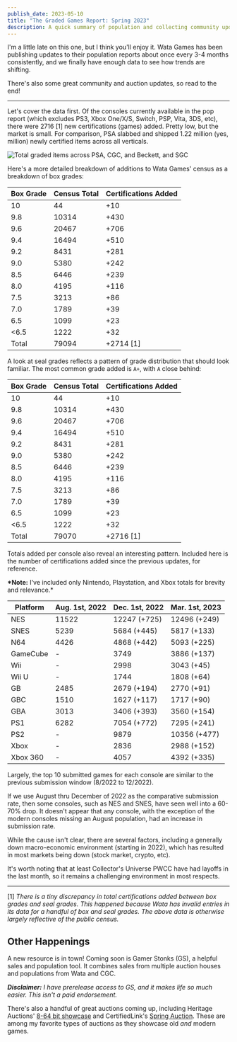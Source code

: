 ```yaml
---
publish_date: 2023-05-10
title: "The Graded Games Report: Spring 2023"
description: A quick summary of population and collecting community updates
---
```

I'm a little late on this one, but I think you'll enjoy it. Wata Games has been publishing updates to their population reports about once every 3-4 months consistently, and we finally have enough data to see how trends are shifting.

There's also some great community and auction updates, so read to the end!

- - -

Let's cover the data first. Of the consoles currently available in the pop report (which excludes PS3, Xbox One/X/S, Switch, PSP, Vita, 3DS, etc), there were 2716 \[1] new certifications (games) added. Pretty low, but the market is small. For comparison, PSA slabbed and shipped 1.22 million (yes, million) newly certified items across all verticals.

![Total graded items across PSA, CGC, and Beckett, and SGC](/uploads/screenshot_20230501-232624_twitter.jpg)

Here's a more detailed breakdown of additions to Wata Games' census as a breakdown of box grades:

| Box Grade | Census Total | Certifications Added |
| --------- | ------------ | -------------------- |
| 10        | 44           | +10                  |
| 9.8       | 10314        | +430                 |
| 9.6       | 20467        | +706                 |
| 9.4       | 16494        | +510                 |
| 9.2       | 8431         | +281                 |
| 9.0       | 5380         | +242                 |
| 8.5       | 6446         | +239                 |
| 8.0       | 4195         | +116                 |
| 7.5       | 3213         | +86                  |
| 7.0       | 1789         | +39                  |
| 6.5       | 1099         | +23                  |
| <6.5      | 1222         | +32                  |
| Total     | 79094        | +2714 \[1]           |

A look at seal grades reflects a pattern of grade distribution that should look familiar. The most common grade added is `A+`, with `A` close behind:

| Box Grade | Census Total | Certifications Added |
| --------- | ------------ | -------------------- |
| 10        | 44           | +10                  |
| 9.8       | 10314        | +430                 |
| 9.6       | 20467        | +706                 |
| 9.4       | 16494        | +510                 |
| 9.2       | 8431         | +281                 |
| 9.0       | 5380         | +242                 |
| 8.5       | 6446         | +239                 |
| 8.0       | 4195         | +116                 |
| 7.5       | 3213         | +86                  |
| 7.0       | 1789         | +39                  |
| 6.5       | 1099         | +23                  |
| <6.5      | 1222         | +32                  |
| Total     | 79070        | +2716 \[1]           |

Totals added per console also reveal an interesting pattern. Included here is the number of certifications added since the previous updates, for reference. 

**\*Note:** I've included only Nintendo, Playstation, and Xbox totals for brevity and relevance.*

| Platform | Aug. 1st, 2022 | Dec. 1st, 2022 | Mar. 1st, 2023 |
| -------- | -------------- | -------------- | -------------- |
| NES      | 11522          | 12247 (+725)   | 12496 (+249)   |
| SNES     | 5239           | 5684 (+445)    | 5817 (+133)    |
| N64      | 4426           | 4868 (+442)    | 5093 (+225)    |
| GameCube | \-             | 3749           | 3886 (+137)    |
| Wii      | \-             | 2998           | 3043 (+45)     |
| Wii U    | \-             | 1744           | 1808 (+64)     |
| GB       | 2485           | 2679 (+194)    | 2770 (+91)     |
| GBC      | 1510           | 1627 (+117)    | 1717 (+90)     |
| GBA      | 3013           | 3406 (+393)    | 3560 (+154)    |
| PS1      | 6282           | 7054 (+772)    | 7295 (+241)    |
| PS2      | \-             | 9879           | 10356 (+477)   |
| Xbox     | \-             | 2836           | 2988 (+152)    |
| Xbox 360 | \-             | 4057           | 4392 (+335)    |

Largely, the top 10 submitted games for each console are similar to the previous submission window (8/2022 to 12/2022).

If we use August thru December of 2022 as the comparative submission rate, then some consoles, such as NES and SNES, have seen well into a 60-70% drop. It doesn't appear that any console, with the exception of the modern consoles missing an August population, had an increase in submission rate.

While the cause isn't clear, there are several factors, including a generally down macro-economic environment (starting in 2022), which has resulted in most markets being down (stock market, crypto, etc).

It's worth noting that at least Collector's Universe PWCC have had layoffs in the last month, so it remains a challenging environment in most respects.

- - -

\[1] *There is a tiny discrepancy in total certifications added between box grades and seal grades. This happened because Wata has invalid entries in its data for a handful of box and seal grades. The above data is otherwise largely reflective of the public census.*

## Other Happenings

A new resource is in town! Coming soon is Gamer Stonks (GS), a helpful sales and population tool. It combines sales from multiple auction houses and populations from Wata and CGC.

***Disclaimer:** I have prerelease access to GS, and it makes life so much easier. This isn't a paid endorsement.*

There's also a handful of great auctions coming up, including Heritage Auctions' [8-64 bit showcase](https://comics.ha.com/c/search-results.zx?N=6717+793+794+791+1893+792+2088+6437+4294939790&ic=Items-OpenAuctions-Open-BrowseCatalog-051914) and CertifiedLink's [Spring Auction](https://www.certifiedlink.com/auctions/default.asp?Focused=1&view=2023aprcert). These are among my favorite types of auctions as they showcase old *and* modern games.